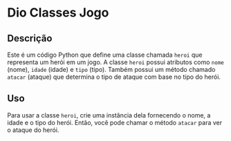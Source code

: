 # Dio Classes Jogo

## Descrição
Este é um código Python que define uma classe chamada `heroi` que representa um herói em um jogo. A classe `heroi` possui atributos como `nome` (nome), `idade` (idade) e `tipo` (tipo). Também possui um método chamado `atacar` (ataque) que determina o tipo de ataque com base no tipo do herói.

## Uso
Para usar a classe `heroi`, crie uma instância dela fornecendo o nome, a idade e o tipo do herói. Então, você pode chamar o método `atacar` para ver o ataque do herói.